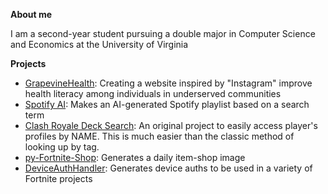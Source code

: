 **About me**

I am a second-year student pursuing a double major in Computer Science and Economics at the University of Virginia

**Projects**
- [GrapevineHealth](https://github.com/jays226/GrapevineHealth): Creating a website inspired by "Instagram" improve health literacy among individuals in underserved communities
- [Spotify AI](https://github.com/jays226/SpotifyAI): Makes an AI-generated Spotify playlist based on a search term
- [Clash Royale Deck Search](https://github.com/jays226/ClashRoyaleDecks): An original project to easily access player's profiles by NAME. This is much easier than the classic method of looking up by tag.
- [py-Fortnite-Shop](https://github.com/AtomicXYZ/py-Fortnite-Shop): Generates a daily item-shop image
- [DeviceAuthHandler](https://github.com/AtomicXYZ/DeviceAuthHandler): Generates device auths to be used in a variety of Fortnite projects

<!--
**AtomicXYZ/AtomicXYZ** is a ✨ _special_ ✨ repository because its `README.md` (this file) appears on your GitHub profile.

Here are some ideas to get you started:

- 🔭 I’m currently working on ...
- 🌱 I’m currently learning ...
- 👯 I’m looking to collaborate on ...
- 🤔 I’m looking for help with ...
- 💬 Ask me about ...
- 📫 How to reach me: ...
- 😄 Pronouns: ...
- ⚡ Fun fact: ...
-->
